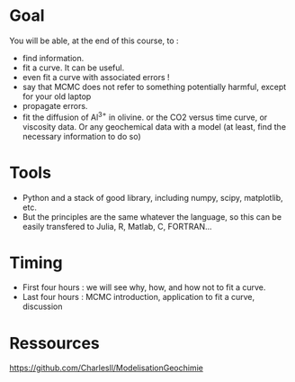 # Goal

You will be able, at the end of this course, to :

- find information.
- fit a curve. It can be useful.
- even fit a curve with associated errors !
- say that MCMC does not refer to something potentially harmful, except for your old laptop
- propagate errors.
- fit the diffusion of Al$^{3+}$ in olivine. or the CO2 versus time curve, or viscosity data. Or any geochemical data with a model (at least, find the necessary information to do so)

# Tools

- Python and a stack of good library, including numpy, scipy, matplotlib, etc.
- But the principles are the same whatever the language, so this can be easily transfered to Julia, R, Matlab, C, FORTRAN...

# Timing

- First four hours : we will see why, how, and how not to fit a curve.
- Last four hours : MCMC introduction, application to fit a curve, discussion

# Ressources

https://github.com/Charlesll/ModelisationGeochimie